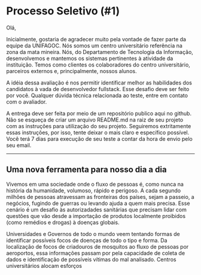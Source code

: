 # Processo Seletivo (#1)

Olá,

Inicialmente, gostaria de agradecer muito pela vontade de fazer parte da equipe da UNIFAGOC. Nós somos um centro universitário referência na zona da mata mineira. Nós, do Departamento de Tecnologia da Informação, desenvolvemos e mantemos os sistemas pertinentes à atividade da instituição. Temos como clientes os colaboradores do centro universitário, parceiros externos e, principalmente, nossos alunos.

A idéia dessa avaliação é nos permitir identificar melhor as habilidades dos candidatos à vada de desenvolvedor fullstack. Esse desafio deve ser feito por você. Qualquer dúvida técnica relacionada ao teste, entre em contato com o avaliador.

A entrega deve ser feita por meio de um repositório publico aqui no github. Não se esqueça de criar um arquivo README.md na raiz de seu projeto com as instruções para utilização do seu projeto. Seguiremos extritamente essas instruções, por isso, tente deixar o mais claro e específico possível. Você terá 7 dias para execução de seu teste a contar da hora de envio pelo seu email.

------

## Uma nova ferramenta para nosso dia a dia

Vivemos em uma sociedade onde o fluxo de pessoas é, como nunca na história da humanidade, volumoso, rápido e perigoso. A cada segundo milhões de pessoas atravessam as fronteiras dos países, sejam a passeio, a negócios, fugindo de guerras ou levando ajuda a quem mais precisa. Esse cenário é um desafio às autorizadades sanitárias que precisam lidar com questões que vão desde a importação de produtos localmente proibidos (como remédios e drogas) à doenças globais.

Universidades e Governos de todo o mundo veem tentando formas de identificar possíveis focos de doenças de todo o tipo e forma. Da localização de focos de criadouros de mosquitos ao fluxo de pessoas por aeroportos, essa informações passam por pela capacidade de coleta de dados e identificação de possíveis vítimas do mal analisado. Centros universitários alocam esforços 
